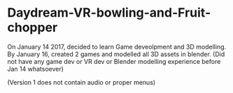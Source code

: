 # Daydream-VR-bowling-and-Fruit-chopper

On January 14 2017, decided to learn Game deveolpment and 3D modelling. By January 16, created 2 games and modelled all 3D assets in blender. (Did not have any game dev or VR dev or Blender modelling experience before Jan 14 whatsoever)

(Version 1 does not contain audio or proper menus)
